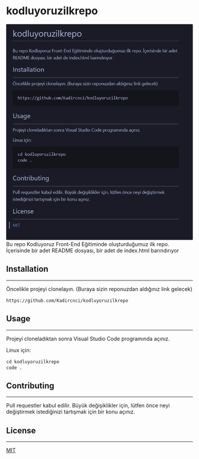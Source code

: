 # kodluyoruzilkrepo
![Image](asdaa.PNG)
Bu repo Kodluyoruz Front-End Eğitiminde oluşturduğumuz ilk repo. İçerisinde bir adet README dosyası, bir adet de index.html barındırıyor

## Installation
-------------------
Öncelikle projeyi clonelayın. (Buraya sizin reponuzdan aldığınız link gelecek)

```
https://github.com/Kadircnci/kodluyoruzilkrepo
```
## Usage
-------------------------
Projeyi cloneladıktan sonra Visual Studio Code programında açınız.

Linux için:

```
cd kodluyoruzilkrepo
code .
```

## Contributing
-----------------
Pull requestler kabul edilir. Büyük değişiklikler için, lütfen önce neyi değiştirmek istediğinizi tartışmak için bir konu açınız.

## License
-----------
[MIT](https://choosealicense.com/licenses/mit/)

